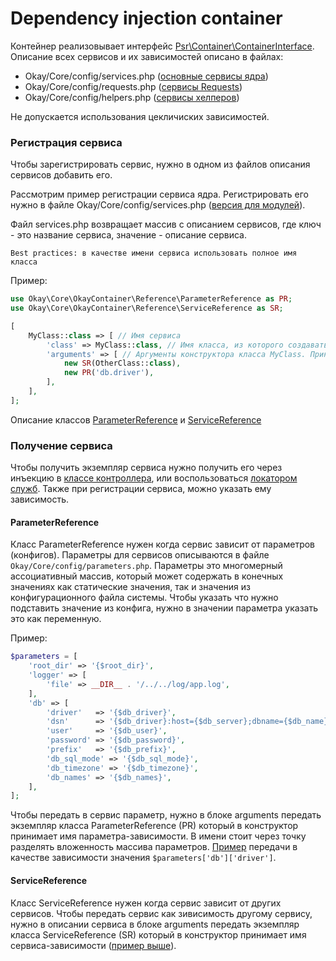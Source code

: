 # Dependency injection container

Контейнер реализовывает интерфейс [Psr\Container\ContainerInterface](https://www.php-fig.org/psr/psr-11/).
Описание всех сервисов и их зависимостей описано в файлах:
+ Okay/Core/config/services.php ([основные сервисы ядра](./core/README.md))
+ Okay/Core/config/requests.php ([сервисы Requests](./requests.md))
+ Okay/Core/config/helpers.php ([сервисы хелперов](./helpers.md))

Не допускается использования цекличиских зависимостей.

### Регистрация сервиса <a name="serviceRegister"></a>
Чтобы зарегистрировать сервис, нужно в одном из файлов описания сервисов добавить его.

Рассмотрим пример регистрации сервиса ядра. Регистрировать его нужно в файле Okay/Core/config/services.php
([версия для модулей](./modules/README.md#Initservices)).

Файл services.php возвращает массив с описанием сервисов, где ключ - это название сервиса, значение - описание сервиса.

`Best practices: в качестве имени сервиса использовать полное имя класса`

Пример:
```php
use Okay\Core\OkayContainer\Reference\ParameterReference as PR;
use Okay\Core\OkayContainer\Reference\ServiceReference as SR;

[
    MyClass::class => [ // Имя сервиса
        'class' => MyClass::class, // Имя класса, из которого создавать экземпляр сервиса
        'arguments' => [ // Аргументы конструктора класса MyClass. Принимать в порядке, как здесь передаём
            new SR(OtherClass::class),
            new PR('db.driver'),
        ],
    ],
];
```
Описание классов [ParameterReference](#ParameterReference) и [ServiceReference](#ServiceReference)

### Получение сервиса

Чтобы получить экземпляр сервиса нужно получить его через инъекцию в [классе контроллера](./controllers.md),
или воспользоваться [локатором служб](./service_locator.md). Также при регистрации сервиса, можно указать ему 
зависимость.

#### <a name="ParameterReference"></a> ParameterReference

Класс ParameterReference нужен когда сервис зависит от параметров (конфигов).
Параметры для сервисов описываются в файле `Okay/Core/config/parameters.php`.
Параметры это многомерный ассоциативный массив, который может содержать в конечных значениях как статические значения,
так и значения из конфигурационного файла системы. Чтобы указать что нужно подставить значение из конфига,
нужно в значении параметра указать это как переменную.

Пример:
```php
$parameters = [
    'root_dir' => '{$root_dir}',
    'logger' => [
        'file' => __DIR__ . '/../../log/app.log',
    ],
    'db' => [
        'driver'   => '{$db_driver}',
        'dsn'      => '{$db_driver}:host={$db_server};dbname={$db_name};charset={$db_charset}',
        'user'     => '{$db_user}',
        'password' => '{$db_password}',
        'prefix'   => '{$db_prefix}',
        'db_sql_mode' => '{$db_sql_mode}',
        'db_timezone' => '{$db_timezone}',
        'db_names' => '{$db_names}',
    ],
];
```

Чтобы передать в сервис параметр, нужно в блоке arguments передать экземпляр класса ParameterReference (PR) 
который в конструктор принимает имя параметра-зависимости. В имени стоит через точку разделять вложенность массива
параметров. [Пример](#serviceRegister) передачи в качестве зависимости значения `$parameters['db']['driver']`.

#### <a name="ServiceReference"></a> ServiceReference

Класс ServiceReference нужен когда сервис зависит от других сервисов.
Чтобы передать сервис как зивисимость другому сервису, нужно в описании сервиса в блоке arguments передать
экземпляр класса ServiceReference (SR) который в конструктор принимает имя сервиса-зависимости 
([пример выше](#serviceRegister)).